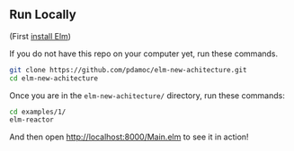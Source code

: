 ## Run Locally

(First [install Elm](http://elm-lang.org/install))

If you do not have this repo on your computer yet, run these commands.

```bash
git clone https://github.com/pdamoc/elm-new-achitecture.git
cd elm-new-achitecture
```

Once you are in the `elm-new-achitecture/` directory, run these commands:

```bash
cd examples/1/
elm-reactor
```

And then open [http://localhost:8000/Main.elm](http://localhost:8000/Main.elm) to see it in action!
